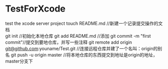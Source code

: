 # TestForXcode
test the xcode server project
touch README.md //新建一个记录提交操作的文档<br>
git init //初始化本地仓库
git add README.md //添加
git commit -m "first commit"//提交到要地仓库，并写一些注释
git remote add origin git@github.com:youname/Test.git //连接远程仓库并建了一个名叫：origin的别名
git push -u origin master //将本地仓库的东西提交到地址是origin的地址，master分支下
